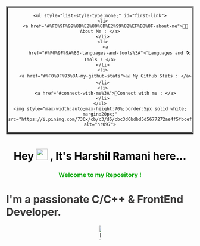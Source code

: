 
<center>
  <nav class="table-of-contents " style="border-top: 5px outset grey;border-bottom: 5px outset grey;border-left: 5px inset grey;border-right: 5px inset grey;">

	  
    <ul style="list-style-type:none;" id="first-link">
      <li>
        <a href="#%F0%9F%99%8B%E2%80%8D%E2%99%82%EF%B8%8F-about-me">👩‍💻 About Me : </a>
      </li>
      <li>
        <a
           href="#%F0%9F%9A%80-languages-and-tools%3A">🧬Languages and 🛠Tools : </a>
      </li>
      <li>
        <a href="#%F0%9F%93%8A-my-github-stats">📊 My Github Stats : </a>
      </li>
      <li>
        <a href="#connect-with-me%3A">🔗Connect with me : </a>
      </li>
    </ul>
    <img style="max-width:auto;max-height:70%;border:5px solid white; margin:20px;" src="https://i.pinimg.com/736x/cb/c3/d6/cbc3d6bdbd5d5677272ae4f5fbcefdcf.jpg" alt="hr097">
  </nav>
</center>


<h1 align="center" style="color:black;">Hey  
  <img src="https://raw.githubusercontent.com/MartinHeinz/MartinHeinz/master/wave.gif" width="30px">
  , It's Harshil Ramani here...
</h1>

<h3 align="center" id="you__Can__give__animation" style="color:rgb(7, 167, 7);">
  Welcome to my Repository !  
  <br> 
  <h1 id="you__Can__give__animation" style="color:rgb(58, 57, 57);">
    I'm a passionate C/C++ & FrontEnd Developer.
  </h1>
</h3>
<center>
  <img style="width:10%;height:10%;" src="https://cdn-icons-png.flaticon.com/512/256/256672.png" alt="India">
</center>
